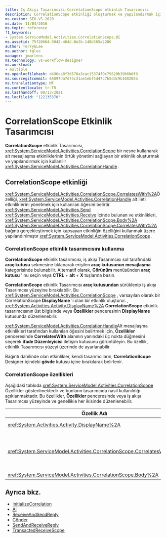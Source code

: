 ```yaml
---
title: İş Akışı Tasarımcısı-CorrelationScope etkinlik Tasarımcısı
description: CorrelationScope etkinliği oluşturmak ve yapılandırmak için CorrelationScope etkinlik Tasarımcısı 'nı nasıl kullanabileceğinizi öğrenin.
ms.custom: SEO-VS-2020
ms.date: 11/04/2016
ms.topic: reference
f1_keywords:
- System.ServiceModel.Activities.CorrelationScope.UI
ms.assetid: 75f20664-9042-464d-8e2b-148d365a2286
author: TerryGLee
ms.author: tglee
manager: jmartens
ms.technology: vs-workflow-designer
ms.workload:
- multiple
ms.openlocfilehash: d496ca8f3d578a3cac15374f0c79629b39b6b0f8
ms.sourcegitcommit: 68897da7d74c31ae1ebf5d47c7b5ddc9b108265b
ms.translationtype: MT
ms.contentlocale: tr-TR
ms.lasthandoff: 08/13/2021
ms.locfileid: "122135370"
---
```

# <a name="correlationscope-activity-designer"></a>CorrelationScope Etkinlik Tasarımcısı

**CorrelationScope** etkinlik Tasarımcısı, <xref:System.ServiceModel.Activities.CorrelationScope> bir nesne kullanarak alt mesajlaşma etkinliklerinin örtük yönetimi sağlayan bir etkinlik oluşturmak ve yapılandırmak için kullanılır <xref:System.ServiceModel.Activities.CorrelationHandle> .

## <a name="the-correlationscope-activity"></a>CorrelationScope etkinliği

<xref:System.ServiceModel.Activities.CorrelationScope.CorrelatesWith%2A>Özelliği, <xref:System.ServiceModel.Activities.CorrelationHandle> alt ileti etkinliklerini yönetmek için kullanılan öğesini belirtir. <xref:System.ServiceModel.Activities.Send> <xref:System.ServiceModel.Activities.Receive> İçinde bulunan ve etkinlikleri, <xref:System.ServiceModel.Activities.CorrelationScope.Body%2A> <xref:System.ServiceModel.Activities.CorrelationScope.CorrelatesWith%2A> bağıntı gerçekleştirmek için kapsayan etkinliğin özelliğini kullanmak üzere yapılandırılmıştır <xref:System.ServiceModel.Activities.CorrelationScope> .

### <a name="use-the-correlationscope-activity-designer"></a>CorrelationScope etkinlik tasarımcısını kullanma

**CorrelationScope** etkinlik tasarımcısı, iş akışı Tasarımcısı sol tarafındaki **araç kutusu** sekmesine tıklanarak erişilen **araç kutusunun** **mesajlaşma** kategorisinde bulunabilir. Alternatif olarak, **Görünüm** menüsünden **araç kutusu** ' nu seçin veya **CTRL** + **alt** + **X** tuşlarına basın.

**CorrelationScope** etkinlik Tasarımcısı **araç kutusundan** sürüklenip iş akışı Tasarımcısı yüzeyine bırakılabilir. Bu <xref:System.ServiceModel.Activities.CorrelationScope> , varsayılan olarak bir CorrelationScope **DisplayName** 'i olan bir etkinlik oluşturur. , <xref:System.Activities.Activity.DisplayName%2A> **CorrelationScope** etkinlik tasarımcısının üst bilgisinde veya **Özellikler** penceresinin **DisplayName** kutusunda düzenlenebilir.

<xref:System.ServiceModel.Activities.CorrelationHandle>Alt mesajlaşma etkinlikleri tarafından kullanılan öğesini belirtmek için, **Özellikler** penceresinde **CorrelatesWith** alanının yanındaki üç nokta düğmesini seçerek **ifade Düzenleyicisi** iletişim kutusunu görüntüleyin. Bu özellik, etkinlik Tasarımcısı yüzeyi üzerinde de ayarlanabilir.

Bağıntı dahilinde olan etkinlikler, kendi tasarımcıların, **CorrelationScope** Designer içindeki **gövde** kutusu içine bırakılarak belirlenir.

### <a name="the-correlationscope-properties"></a>CorrelationScope özellikleri

Aşağıdaki tabloda <xref:System.ServiceModel.Activities.CorrelationScope> Özellikler gösterilmektedir ve bunların tasarımcıda nasıl kullanıldığı açıklanmaktadır. Bu özellikler, **Özellikler** penceresinde veya iş akışı Tasarımcısı yüzeyinde ve genellikle her ikisinde düzenlenebilir.

|Özellik Adı|Gerekli|Kullanım|
|-|--------------|-|
|<xref:System.Activities.Activity.DisplayName%2A>|Yanlış|Etkinliğin isteğe bağlı kolay adı <xref:System.ServiceModel.Activities.InitializeCorrelation> .|
|<xref:System.ServiceModel.Activities.CorrelationScope.CorrelatesWith%2A>|Yanlış|<xref:System.ServiceModel.Activities.CorrelationHandle>Alt ileti etkinliklerini yönetmek için kullanılan öğesini belirtir. Bu özelliği ayarlanmamışsa, <xref:System.ServiceModel.Activities.CorrelationScope> <xref:System.ServiceModel.Activities.CorrelationHandle> otomatik olarak örtülü olarak oluşturulur.|
|<xref:System.ServiceModel.Activities.CorrelationScope.Body%2A>|Yanlış|Bağıntı kapsamındaki etkinlikleri belirtir.|

## <a name="see-also"></a>Ayrıca bkz.

- [InitializeCorrelation](../workflow-designer/initializecorrelation-activity-designer.md)
- [Al](../workflow-designer/receive-activity-designer.md)
- [ReceiveAndSendReply](../workflow-designer/receiveandsendreply-template-designer.md)
- [Gönder](../workflow-designer/send-activity-designer.md)
- [SendAndReceiveReply](../workflow-designer/sendandreceivereply-template-designer.md)
- [TransactedReceiveScope](../workflow-designer/transactedreceivescope-activity-designer.md)
